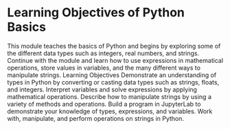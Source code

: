 # Learning Objectives of  Python Basics

This module teaches the basics of Python and begins by exploring some of the different data types such as integers, real numbers, and strings. Continue with the module and learn how to use expressions in mathematical operations, store values in variables, and the many different ways to manipulate strings.
Learning Objectives
Demonstrate an understanding of types in Python by converting or casting data types such as strings, floats, and integers.
Interpret variables and solve expressions by applying mathematical operations.
Describe how to manipulate strings by using a variety of methods and operations.
Build a program in JupyterLab to demonstrate your knowledge of types, expressions, and variables.
Work with, manipulate, and perform operations on strings in Python.